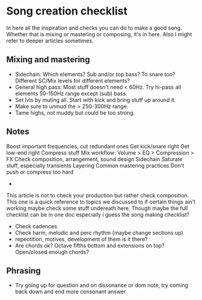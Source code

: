# Song creation checklist
In here all the inspiration and checks you can do to make a good song. Whether that is mixing or mastering or composing, it's in here. Also I might refer to deeper articles sometimes.

## Mixing and mastering
- Sidechain: Which elements? Sub and/or top bass? To snare too? Different SC/Mix levels for different elements?
- General high pass: Most stuff doesn't need < 60Hz. Try hi-pass all elements 50-150Hz range except (sub) bass.
- Set lvls by muting all. Start with kick and bring stuff up around it.
- Make sure to unmud the > 250-300Hz range.
- Tame highs, not muddy but could be too strong.

## Notes
Boost important frequencies, cut redundant ones
Get kick/snare right
Get low-end right
Compress stuff
Mix workflow: Volume > EQ > Compression > FX
Check composition, arrangement, sound design
Sidechain
Saturate stuff, especially transients
Layering
Common mastering practices
Don't push or compress too hard

- 

This article is not to check your production but rather check composition. This one is a quick reference to topics we discussed to if certain things ain't working maybe check some stuff undereath here. Though maybe the full checklist can be in one doc especially i guess the song making checklist?

- Check cadences
- Check harm, melodic and perc rhythm (maybe change sections up)
- repeotition, motives, development of them is it there?
- Are chords ok? Octave fifths bottom and extensions on top? Open/closed enough chords?


## Phrasing
- Try going up for question and on dissonance or dom note, try coming back down and end more consonant answer
